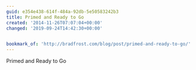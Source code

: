 ```yaml
---
guid: e354e438-614f-484a-92db-5e50583242b3
title: Primed and Ready to Go
created: '2014-11-26T07:07:04+00:00'
changed: '2019-09-24T14:42:30+00:00'


bookmark_of: 'http://bradfrost.com/blog/post/primed-and-ready-to-go/'
---
```



Primed and Ready to Go
